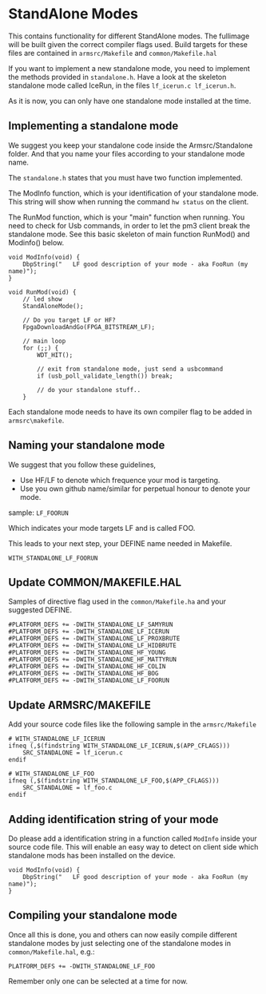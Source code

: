 # StandAlone Modes

This contains functionality for different StandAlone modes. The fullimage will be built given the correct compiler flags used. Build targets for these files are contained in `armsrc/Makefile` and `common/Makefile.hal`

If you want to implement a new standalone mode, you need to implement the methods provided in `standalone.h`.
Have a look at the skeleton standalone mode called IceRun, in the files `lf_icerun.c lf_icerun.h`.

As it is now, you can only have one standalone mode installed at the time.  

## Implementing a standalone mode

We suggest you keep your standalone code inside the Armsrc/Standalone folder. And that you name your files according to your standalone mode name.

The `standalone.h` states that you must have two function implemented. 

The ModInfo function, which is your identification of your standalone mode.  This string will show when running the command `hw status` on the client.

The RunMod function, which is your "main" function when running.  You need to check for Usb commands,  in order to let the pm3 client break the standalone mode.  See this basic skeleton of main function RunMod() and Modinfo() below.

````
void ModInfo(void) {
    DbpString("   LF good description of your mode - aka FooRun (my name)");
}

void RunMod(void) {
    // led show
    StandAloneMode();

    // Do you target LF or HF?
    FpgaDownloadAndGo(FPGA_BITSTREAM_LF);

    // main loop
    for (;;) {
        WDT_HIT();

        // exit from standalone mode, just send a usbcommand
        if (usb_poll_validate_length()) break;

        // do your standalone stuff..
    }
````

Each standalone mode needs to have its own compiler flag to be added in `armsrc\makefile`.

## Naming your standalone mode

We suggest that you follow these guidelines,
- Use HF/LF to denote which frequence your mod is targeting.  
- Use you own github name/similar for perpetual honour to denote your mode.

sample:
 `LF_FOORUN`

Which indicates your mode targets LF and is called FOO.

This leads to your next step, your DEFINE name needed in Makefile.

`WITH_STANDALONE_LF_FOORUN`


## Update COMMON/MAKEFILE.HAL

Samples of directive flag used in the `common/Makefile.ha` and your suggested DEFINE.
```
#PLATFORM_DEFS += -DWITH_STANDALONE_LF_SAMYRUN
#PLATFORM_DEFS += -DWITH_STANDALONE_LF_ICERUN
#PLATFORM_DEFS += -DWITH_STANDALONE_LF_PROXBRUTE
#PLATFORM_DEFS += -DWITH_STANDALONE_LF_HIDBRUTE
#PLATFORM_DEFS += -DWITH_STANDALONE_HF_YOUNG
#PLATFORM_DEFS += -DWITH_STANDALONE_HF_MATTYRUN
#PLATFORM_DEFS += -DWITH_STANDALONE_HF_COLIN
#PLATFORM_DEFS += -DWITH_STANDALONE_HF_BOG
#PLATFORM_DEFS += -DWITH_STANDALONE_LF_FOORUN
```

## Update ARMSRC/MAKEFILE
Add your source code files like the following sample in the `armsrc/Makefile`

```
# WITH_STANDALONE_LF_ICERUN
ifneq (,$(findstring WITH_STANDALONE_LF_ICERUN,$(APP_CFLAGS)))
	SRC_STANDALONE = lf_icerun.c
endif

# WITH_STANDALONE_LF_FOO
ifneq (,$(findstring WITH_STANDALONE_LF_FOO,$(APP_CFLAGS)))
    SRC_STANDALONE = lf_foo.c
endif
```

## Adding identification string of your mode
Do please add a identification string in a function called `ModInfo` inside your source code file.
This will enable an easy way to detect on client side which standalone mods has been installed on the device.

````
void ModInfo(void) {
    DbpString("   LF good description of your mode - aka FooRun (my name)");
}
````

## Compiling your standalone mode
Once all this is done, you and others can now easily compile different standalone modes by just selecting one of the standalone modes in `common/Makefile.hal`, e.g.:

```
PLATFORM_DEFS += -DWITH_STANDALONE_LF_FOO
```

Remember only one can be selected at a time for now.
